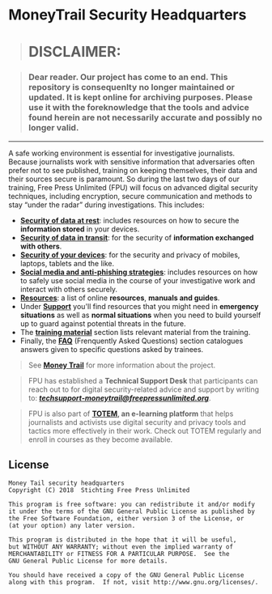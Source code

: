 # MoneyTrail Security Headquarters

> # **DISCLAIMER**:

> ### Dear reader. Our project has come to an end. This repository is consequenlty no longer maintained or updated. It is kept online for archiving purposes. Please use it with the foreknowledge that the tools and advice found herein are not necessarily accurate and possibly no longer valid. 
----



A safe working environment is essential for investigative journalists. Because journalists work with sensitive information that adversaries often prefer not to see published, training on keeping themselves, their data and their sources secure is paramount. So during the last two days of our training, Free Press Unlimited (FPU) will focus on advanced digital security techniques, including encryption, secure communication and methods to stay “under the radar” during investigations. This includes:

- **[Security of data at rest](https://security.money-trail.org/data-at-rest)**: includes resources on how to secure the **information stored** in your devices.
- **[Security of data in transit](https://security.money-trail.org/data-in-transit)**: for the security of **information exchanged with others**.
- **[Security of your devices](https://security.money-trail.org/devices)**: for the security and privacy of mobiles, laptops, tablets and the like.
- **[Social media and anti-phishing strategies](https://security.money-trail.org/social-media)**: includes resources on how to safely use social media in the course of your investigative work and interact with others securely.
- **[Resources](https://security.money-trail.org/resources)**: a list of online **resources**, **manuals and guides**.
- Under **[Support](https://security.money-trail.org/support)** you'll find resources that you might need in **emergency situations** as well as **normal situations** when you need to build yourself up to guard against potential threats in the future.
- The **[training material](/training-material)** section lists relevant material from the training.
- Finally, the **[FAQ](https://security.money-trail.org/faq)** (Frenquently Asked Questions) section catalogues answers given to specific questions asked by trainees.

> See **[Money Trail](https://www.money-trail.org)** for more information about the project.

> FPU has established a **Technical Support Desk** that participants can reach out to for digital security-related advice and support by writing to: ***techsupport-moneytrail@freepressunlimited.org***.

> FPU is also part of **[TOTEM](https://totem-project.org/), an e-learning platform** that helps journalists and activists use digital security and privacy tools and tactics more effectively in their work. Check out TOTEM regularly and enroll in courses as they become available.


## License

    Money Tail security headquarters
    Copyright (C) 2018  Stichting Free Press Unlimited

    This program is free software: you can redistribute it and/or modify
    it under the terms of the GNU General Public License as published by
    the Free Software Foundation, either version 3 of the License, or
    (at your option) any later version.

    This program is distributed in the hope that it will be useful,
    but WITHOUT ANY WARRANTY; without even the implied warranty of
    MERCHANTABILITY or FITNESS FOR A PARTICULAR PURPOSE.  See the
    GNU General Public License for more details.

    You should have received a copy of the GNU General Public License
    along with this program.  If not, visit http://www.gnu.org/licenses/.
